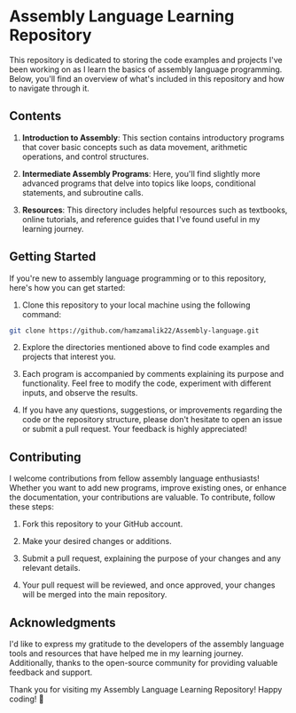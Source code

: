 # Assembly Language Learning Repository

This repository is dedicated to storing the code examples and projects I've been working on as I learn the basics of assembly language programming. Below, you'll find an overview of what's included in this repository and how to navigate through it.

## Contents

1. **Introduction to Assembly**: This section contains introductory programs that cover basic concepts such as data movement, arithmetic operations, and control structures.

2. **Intermediate Assembly Programs**: Here, you'll find slightly more advanced programs that delve into topics like loops, conditional statements, and subroutine calls.

3. **Resources**: This directory includes helpful resources such as textbooks, online tutorials, and reference guides that I've found useful in my learning journey.

## Getting Started

If you're new to assembly language programming or to this repository, here's how you can get started:

1. Clone this repository to your local machine using the following command:

```bash
git clone https://github.com/hamzamalik22/Assembly-language.git
```

2. Explore the directories mentioned above to find code examples and projects that interest you.

3. Each program is accompanied by comments explaining its purpose and functionality. Feel free to modify the code, experiment with different inputs, and observe the results.

4. If you have any questions, suggestions, or improvements regarding the code or the repository structure, please don't hesitate to open an issue or submit a pull request. Your feedback is highly appreciated!

## Contributing

I welcome contributions from fellow assembly language enthusiasts! Whether you want to add new programs, improve existing ones, or enhance the documentation, your contributions are valuable. To contribute, follow these steps:

1. Fork this repository to your GitHub account.

2. Make your desired changes or additions.

3. Submit a pull request, explaining the purpose of your changes and any relevant details.

4. Your pull request will be reviewed, and once approved, your changes will be merged into the main repository.

## Acknowledgments

I'd like to express my gratitude to the developers of the assembly language tools and resources that have helped me in my learning journey. Additionally, thanks to the open-source community for providing valuable feedback and support.

Thank you for visiting my Assembly Language Learning Repository! Happy coding! 🚀